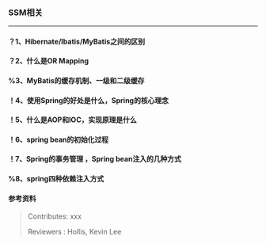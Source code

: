 ### SSM相关

---

#### ？1、Hibernate/Ibatis/MyBatis之间的区别


#### ？2、什么是OR Mapping


#### %3、MyBatis的缓存机制、一级和二级缓存


#### ！4、使用Spring的好处是什么，Spring的核心理念


#### ！5、什么是AOP和IOC，实现原理是什么


#### ！6、spring bean的初始化过程


#### ！7、Spring的事务管理 ，Spring bean注入的几种方式


#### %8、spring四种依赖注入方式


#### 参考资料


>Contributes: xxx
>
>Reviewers : Hollis, Kevin Lee
